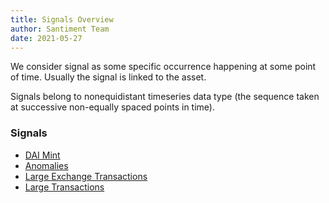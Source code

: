 ```yaml
---
title: Signals Overview
author: Santiment Team
date: 2021-05-27
---
```


We consider signal as some specific occurrence happening at some point of time. Usually the signal is linked to the asset.

Signals belong to nonequidistant timeseries data type (the sequence taken at successive non-equally spaced points in time).

### Signals

- [DAI Mint](/signals/dai-mint)
- [Anomalies](/signals/anomalies)
- [Large Exchange Transactions](/signals/large-exchange-transactions)
- [Large Transactions](/signals/large-transactions)
